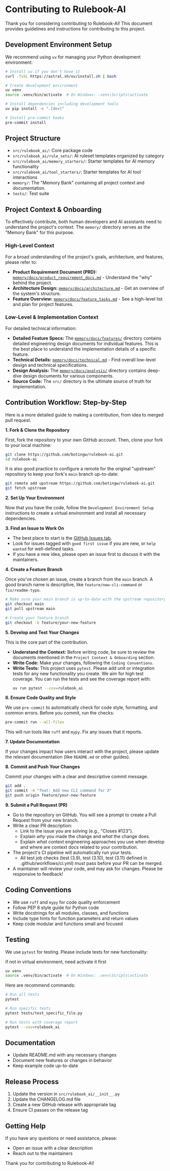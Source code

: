 # Contributing to Rulebook-AI

Thank you for considering contributing to Rulebook-AI! This document provides guidelines and instructions for contributing to this project.

## Development Environment Setup

We recommend using `uv` for managing your Python development environment:

```bash
# Install uv if you don't have it
curl -fsSL https://astral.sh/uv/install.sh | bash

# Create development environment
uv venv
source .venv/bin/activate  # On Windows: .venv\Scripts\activate

# Install dependencies including development tools
uv pip install -e ".[dev]"

# Install pre-commit hooks
pre-commit install
```

## Project Structure

- `src/rulebook_ai/`: Core package code
- `src/rulebook_ai/rule_sets/`: AI ruleset templates organized by category
- `src/rulebook_ai/memory_starters/`: Starter templates for AI memory functionality
- `src/rulebook_ai/tool_starters/`: Starter templates for AI tool interactions
- `memory/`: The "Memory Bank" containing all project context and documentation.
- `tests/`: Test suite

## Project Context & Onboarding

To effectively contribute, both human developers and AI assistants need to understand the project's context. The `memory/` directory serves as the "Memory Bank" for this purpose.

### High-Level Context

For a broad understanding of the project's goals, architecture, and features, please refer to:

- **Product Requirement Document (PRD):** [`memory/docs/product_requirement_docs.md`](./memory/docs/product_requirement_docs.md) - Understand the "why" behind the project.
- **Architecture Design:** [`memory/docs/architecture.md`](./memory/docs/architecture.md) - Get an overview of the system's structure.
- **Feature Overview:** [`memory/docs/feature_tasks.md`](./memory/docs/feature_tasks.md) - See a high-level list and plan for project features.

### Low-Level & Implementation Context

For detailed technical information:

- **Detailed Feature Specs:** The [`memory/docs/features/`](./memory/docs/features/) directory contains detailed engineering design documents for individual features. This is the best place to understand the implementation details of a specific feature.
- **Technical Details:** [`memory/docs/technical.md`](./memory/docs/technical.md) - Find overall low-level design and technical specifications.
- **Design Analysis:** The [`memory/docs/analysis/`](./memory/docs/analysis/) directory contains deep-dive design documents for various components.
- **Source Code:** The `src/` directory is the ultimate source of truth for implementation.

## Contribution Workflow: Step-by-Step

Here is a more detailed guide to making a contribution, from idea to merged pull request.

**1. Fork & Clone the Repository**

First, fork the repository to your own GitHub account. Then, clone your fork to your local machine:

```bash
git clone https://github.com/botingw/rulebook-ai.git
cd rulebook-ai
```

It is also good practice to configure a remote for the original "upstream" repository to keep your fork's `main` branch up-to-date:

```bash
git remote add upstream https://github.com/botingw/rulebook-ai.git
git fetch upstream
```

**2. Set Up Your Environment**

Now that you have the code, follow the `Development Environment Setup` instructions to create a virtual environment and install all necessary dependencies.

**3. Find an Issue to Work On**

- The best place to start is the [GitHub Issues tab](https://github.com/botingw/rulebook-ai/issues).
- Look for issues tagged with `good first issue` if you are new, or `help wanted` for well-defined tasks.
- If you have a new idea, please open an issue first to discuss it with the maintainers.

**4. Create a Feature Branch**

Once you've chosen an issue, create a branch from the `main` branch. A good branch name is descriptive, like `feature/new-cli-command` or `fix/readme-typo`.

```bash
# Make sure your main branch is up-to-date with the upstream repository
git checkout main
git pull upstream main

# Create your feature branch
git checkout -b feature/your-new-feature
```

**5. Develop and Test Your Changes**

This is the core part of the contribution.

- **Understand the Context:** Before writing code, be sure to review the documents mentioned in the `Project Context & Onboarding` section.
- **Write Code:** Make your changes, following the `Coding Conventions`.
- **Write Tests:** This project uses `pytest`. Please add unit or integration tests for any new functionality you create. We aim for high test coverage. You can run the tests and see the coverage report with:
  ```bash
  uv run pytest --cov=rulebook_ai
  ```

**6. Ensure Code Quality and Style**

We use `pre-commit` to automatically check for code style, formatting, and common errors. Before you commit, run the checks:

```bash
pre-commit run --all-files
```
This will run tools like `ruff` and `mypy`. Fix any issues that it reports.

**7. Update Documentation**

If your changes impact how users interact with the project, please update the relevant documentation (like `README.md` or other guides).

**8. Commit and Push Your Changes**

Commit your changes with a clear and descriptive commit message.

```bash
git add .
git commit -m "feat: Add new CLI command for X"
git push origin feature/your-new-feature
```

**9. Submit a Pull Request (PR)**

- Go to the repository on GitHub. You will see a prompt to create a Pull Request from your new branch.
- Write a clear PR description:
    - Link to the issue you are solving (e.g., "Closes #123").
    - Explain *why* you made the change and *what* the change does.
    - Explain *what* context engineering approaches you use when develop and where are context docs related to your contribution.
- The project's CI pipeline will automatically run your tests.
    - All test job checks (test (3.9), test (3.10), test (3.11) defined in .github/workflows/ci.yml) must pass before your PR can be merged.
- A maintainer will review your code, and may ask for changes. Please be responsive to feedback!

## Coding Conventions

- We use `ruff` and `mypy` for code quality enforcement
- Follow PEP 8 style guide for Python code
- Write docstrings for all modules, classes, and functions
- Include type hints for function parameters and return values
- Keep code modular and functions small and focused

## Testing

We use `pytest` for testing. Please include tests for new functionality:

if not in virtual environment, need activate it first
```bash
uv venv
source .venv/bin/activate  # On Windows: .venv\Scripts\activate
```
Here are recommend commands:

```bash
# Run all tests
pytest

# Run specific tests
pytest tests/test_specific_file.py

# Run tests with coverage report
pytest --cov=rulebook_ai
```

## Documentation

- Update README.md with any necessary changes
- Document new features or changes in behavior
- Keep example code up-to-date

## Release Process

1. Update the version in `src/rulebook_ai/__init__.py`
2. Update the CHANGELOG.md file
3. Create a new GitHub release with appropriate tag
4. Ensure CI passes on the release tag

## Getting Help

If you have any questions or need assistance, please:
- Open an issue with a clear description
- Reach out to the maintainers

Thank you for contributing to Rulebook-AI!

